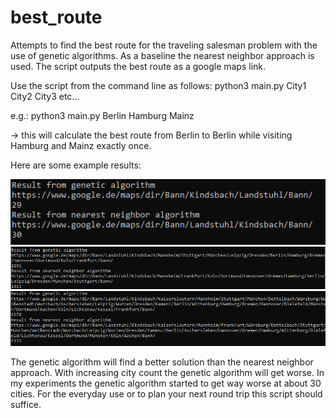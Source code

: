 # best_route
Attempts to find the best route for the traveling salesman problem with the use of genetic algorithms.
As a baseline the nearest neighbor approach is used.
The script outputs the best route as a google maps link.

Use the script from the command line as follows:
python3 main.py City1 City2 City3 etc...

e.g.: python3 main.py Berlin Hamburg Mainz 

-> this will calculate the best route from Berlin to Berlin while visiting Hamburg and Mainz exactly once.

Here are some example results:

![Screenshot](docs/easy_route.PNG)
![Screenshot](docs/medium_route.PNG)
![Screenshot](docs/long_route.PNG)


The genetic algorithm will find a better solution than the nearest neighbor approach.
With increasing city count the genetic algorithm will get worse.
In my experiments the genetic algorithm started to get way worse at about 30 cities.
For the everyday use or to plan your next round trip this script should suffice.
